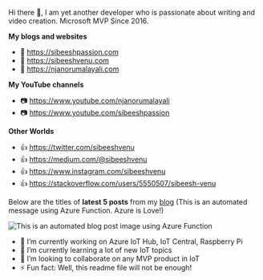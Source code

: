 Hi there 👋, I am yet another developer who is passionate about writing and video creation. Microsoft MVP Since 2016.

<b>My blogs and websites</b>

- 🔗 <a href="https://sibeeshpassion.com/">https://sibeeshpassion.com</a>
- 🔗 <a href="https://sibeeshvenu.com/">https://sibeeshvenu.com</a>
- 🔗 <a href="https://njanorumalayali.com/">https://njanorumalayali.com</a>

<b>My YouTube channels</b>

- 📷 <a href="https://www.youtube.com/njanorumalayali">https://www.youtube.com/njanorumalayali</a>
- 📷 <a href="https://www.youtube.com/SibeeshPassion">https://www.youtube.com/sibeeshpassion</a>

<b>Other Worlds</b>

- 👍 <a href="https://twitter.com/SibeeshVenu">https://twitter.com/sibeeshvenu</a> 
- 👍 <a href="https://medium.com/@sibeeshvenu">https://medium.com/@sibeeshvenu</a>
- 👍 <a href="https://www.instagram.com/sibeeshvenu/">https://www.instagram.com/sibeeshvenu</a>
- 👍 <a href="https://stackoverflow.com/users/5550507/sibeesh-venu">https://stackoverflow.com/users/5550507/sibeesh-venu</a>

Below are the titles of <b>latest 5 posts</b> from my <a target="_blank" href="https://sibeeshpassion.com/">blog</a> (This is an automated message using Azure Function. Azure is Love!)

![This is an automated blog post image using Azure Function](https://storageaccountsibee99d5.blob.core.windows.net/github/latestpost.png)

- 🔭 I’m currently working on Azure IoT Hub, IoT Central, Raspberry Pi 
- 🌱 I’m currently learning a lot of new IoT topics
- 👯 I’m looking to collaborate on any MVP product in IoT
- ⚡ Fun fact: Well, this readme file will not be enough!

